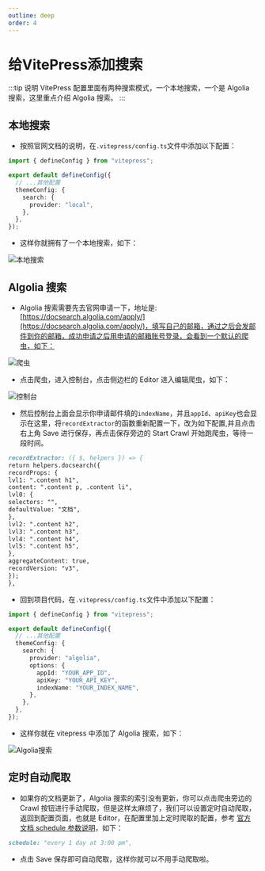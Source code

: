 ```yaml
---
outline: deep
order: 4
---
```


# 给VitePress添加搜索

<ArticleMetadata />

:::tip 说明
VitePress 配置里面有两种搜索模式，一个本地搜索，一个是 Algolia 搜索，这里重点介绍 Algolia 搜索。
:::

## 本地搜索

- 按照官网文档的说明，在`.vitepress/config.ts`文件中添加以下配置：

```ts
import { defineConfig } from "vitepress";

export default defineConfig({
  // ...其他配置
  themeConfig: {
    search: {
      provider: "local",
    },
  },
});
```

- 这样你就拥有了一个本地搜索，如下：

![本地搜索](/search/local.png)

## Algolia 搜索

- Algolia 搜索需要先去官网申请一下，地址是: [https://docsearch.algolia.com/apply/](https://docsearch.algolia.com/apply/)，填写自己的邮箱，通过之后会发邮件到你的邮箱，成功申请之后用申请的邮箱账号登录，会看到一个默认的爬虫，如下：

![爬虫](/search/algolia_1.png)

- 点击爬虫，进入控制台，点击侧边栏的 Editor 进入编辑爬虫，如下：

![控制台](/search/algolia_2.png)

- 然后控制台上面会显示你申请邮件填的`indexName`，并且`appId`、`apiKey`也会显示在这里，将`recordExtractor`的函数重新配置一下，改为如下配置,并且点击右上角 Save 进行保存，再点击保存旁边的 Start Crawl 开始跑爬虫，等待一段时间。

```md
recordExtractor: ({ $, helpers }) => {
return helpers.docsearch({
recordProps: {
lvl1: ".content h1",
content: ".content p, .content li",
lvl0: {
selectors: "",
defaultValue: "文档",
},
lvl2: ".content h2",
lvl3: ".content h3",
lvl4: ".content h4",
lvl5: ".content h5",
},
aggregateContent: true,
recordVersion: "v3",
});
},
```

- 回到项目代码，在`.vitepress/config.ts`文件中添加以下配置：

```ts
import { defineConfig } from "vitepress";

export default defineConfig({
  // ...其他配置
  themeConfig: {
    search: {
      provider: "algolia",
      options: {
        appId: "YOUR_APP_ID",
        apiKey: "YOUR_API_KEY",
        indexName: "YOUR_INDEX_NAME",
      },
    },
  },
});
```

- 这样你就在 vitepress 中添加了 Algolia 搜索，如下：

![Algolia搜索](/search/algolia_3.png)

## 定时自动爬取

- 如果你的文档更新了，Algolia 搜索的索引没有更新，你可以点击爬虫旁边的 Crawl 按钮进行手动爬取，但是这样太麻烦了，我们可以设置定时自动爬取，返回到配置页面，也就是 Editor，在配置里加上定时爬取的配置，参考 [官方文档 schedule 参数说明](https://www.algolia.com/doc/tools/crawler/apis/configuration/schedule/)，如下：

```md
schedule: "every 1 day at 3:00 pm",
```

- 点击 Save 保存即可自动爬取，这样你就可以不用手动爬取啦。

<LastUpdated time="2024/11/1 15:01:11"/>
